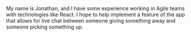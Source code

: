 My name is Jonathan, and I have some experience working in Agile teams with technologies like React. I hope to help implement a feature of the app that allows for live chat between someone giving something away and someone picking something up.
